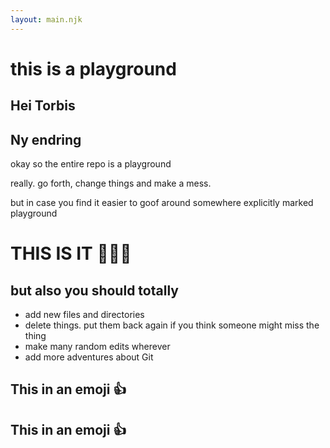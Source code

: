 ```yaml
---
layout: main.njk
---
```


<h1>this is a playground</h1>

<h2>Hei Torbis</h2>

<h2>Ny endring</h2>

okay so the entire repo is a playground

really. go forth, change things and make a mess.

but in case you find it easier to goof around
somewhere explicitly marked playground

<h1>THIS IS IT 🤸🏻‍♀️</h1>

## but also you should totally

- add new files and directories
- delete things. put them back again if you think someone might miss the thing
- make many random edits wherever
- add more adventures about Git

## This in an emoji :thumbsup:

## This in an emoji :thumbsup: